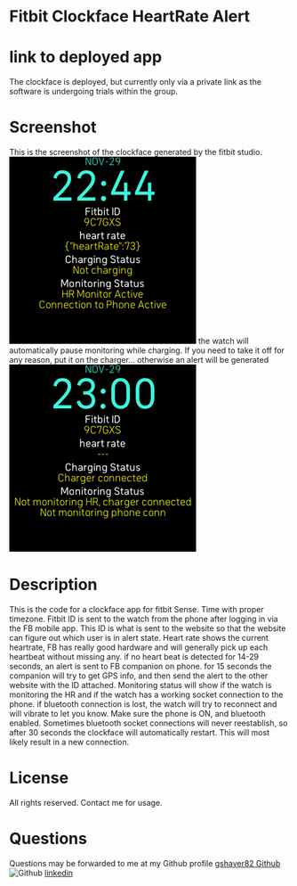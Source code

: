 # Fitbit Clockface HeartRate Alert
# link to deployed app
The clockface is deployed, but currently only via a private link as the software is undergoing trials within the group. 

# Screenshot
This is the screenshot of the clockface generated by the fitbit studio. 
<img src='https://raw.githubusercontent.com/gshaver82/Fitbit-Clockface-HeartRateAlert/main/resources/CryonicsMonitor-screenshot(4).png' alt=Screenshot>
the watch will automatically pause monitoring while charging. If you need to take it off for any reason, put it on the charger... otherwise an alert will be generated
<img src='https://raw.githubusercontent.com/gshaver82/Fitbit-Clockface-HeartRateAlert/main/resources/CryonicsMonitor-screenshot(5).png' alt=Screenshot>

# Description
This is the code for a clockface app for fitbit Sense.
Time with proper timezone. Fitbit ID is sent to the watch from the phone after logging in via the FB mobile app.
This ID is what is sent to the website so that the website can figure out which user is in alert state. 
Heart rate shows the current heartrate, FB has really good hardware and will generally pick up each heartbeat without missing any. 
if no heart beat is detected for 14-29 seconds, an alert is sent to FB companion on phone. for 15 seconds the companion will try to get GPS info, and then send the alert to the other website with the ID attached. 
Monitoring status will show if the watch is monitoring the HR and if the watch has a working socket connection to the phone.
if bluetooth connection is lost, the watch will try to reconnect and will vibrate to let you know. Make sure the phone is ON, and bluetooth enabled.
Sometimes bluetooth socket connections will never reestablish, so after 30 seconds the clockface will automatically restart. This will most likely result in a new connection. 
# License
All rights reserved. Contact me for usage. 


# Questions
 Questions may be forwarded to me at my Github profile
<a href='https://github.com/gshaver82'>gshaver82 Github</a>
<img src='https://avatars.githubusercontent.com/u/52022933?v=4' alt=Github profile picture width=100>
<a href='https://www.linkedin.com/in/gene-shaver-7b574b1a4/'>linkedin</a>